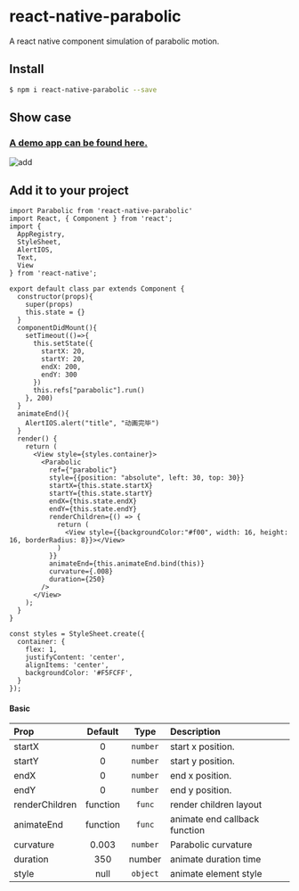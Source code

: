 # react-native-parabolic

A react native component simulation of parabolic motion.

## Install

```bash
$ npm i react-native-parabolic --save
```
## Show case

### [A demo app can be found here.](https://github.com/stoneWeb/elm-react-native)

![add](https://raw.githubusercontent.com/stoneWeb/elm-react-native/master/screenshots/add.gif)

## Add it to your project

```
import Parabolic from 'react-native-parabolic'
import React, { Component } from 'react';
import {
  AppRegistry,
  StyleSheet,
  AlertIOS,
  Text,
  View
} from 'react-native';

export default class par extends Component {
  constructor(props){
    super(props)
    this.state = {}
  }
  componentDidMount(){
    setTimeout(()=>{
      this.setState({
        startX: 20,
        startY: 20,
        endX: 200,
        endY: 300
      })
      this.refs["parabolic"].run()
    }, 200)
  }
  animateEnd(){
    AlertIOS.alert("title", "动画完毕")
  }
  render() {
    return (
      <View style={styles.container}>
        <Parabolic
          ref={"parabolic"}
          style={{position: "absolute", left: 30, top: 30}}
          startX={this.state.startX}
          startY={this.state.startY}
          endX={this.state.endX}
          endY={this.state.endY}
          renderChildren={() => {
            return (
              <View style={{backgroundColor:"#f00", width: 16, height: 16, borderRadius: 8}}></View>
            )
          }}
          animateEnd={this.animateEnd.bind(this)}
          curvature={.008}
          duration={250}
        />
      </View>
    );
  }
}

const styles = StyleSheet.create({
  container: {
    flex: 1,
    justifyContent: 'center',
    alignItems: 'center',
    backgroundColor: '#F5FCFF',
  }
});
```
#### Basic

| Prop           | Default  |   Type   | Description                   |
| :------------- | :------: | :------: | :---------------------------- |
| startX         |    0     | `number` | start x position.             |
| startY         |    0     | `number` | start y position.             |
| endX           |    0     | `number` | end x position.               |
| endY           |    0     | `number` | end y position.               |
| renderChildren | function |  `func`  | render children layout        |
| animateEnd     | function |  `func`  | animate end callback function |
| curvature      |  0.003   | `number` | Parabolic curvature           |
| duration       |   350    |  number  | animate duration time         |
| style          |   null   | `object` | animate element style         |
